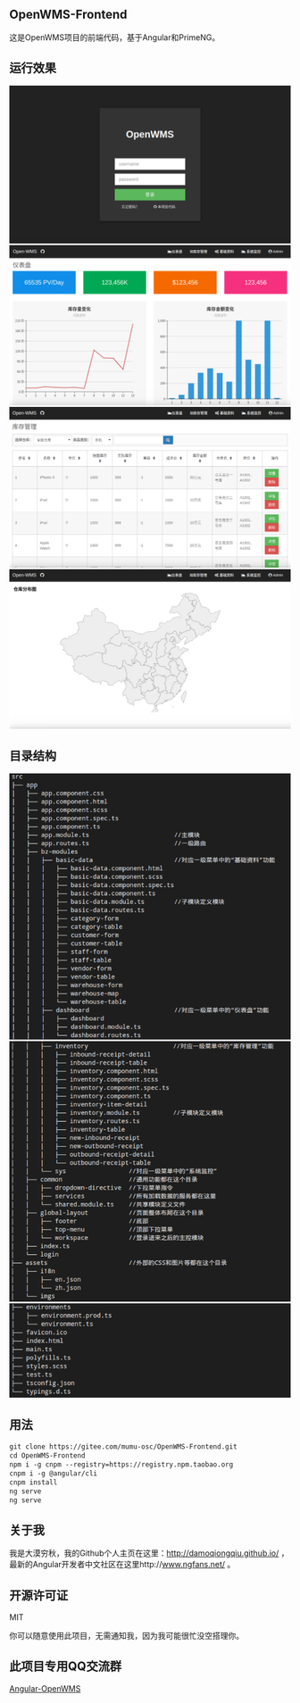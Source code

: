 ## OpenWMS-Frontend

这是OpenWMS项目的前端代码，基于Angular和PrimeNG。

## 运行效果

<img src="./src/assets/imgs/login.png">

<img src="./src/assets/imgs/dashboard.png">

<img src="./src/assets/imgs/inventory.png">

<img src="./src/assets/imgs/map.png">

## 目录结构

<img src="./src/assets/imgs/dir1.png">
<img src="./src/assets/imgs/dir2.png">
<img src="./src/assets/imgs/dir3.png">

## 用法

    git clone https://gitee.com/mumu-osc/OpenWMS-Frontend.git
    cd OpenWMS-Frontend
    npm i -g cnpm --registry=https://registry.npm.taobao.org
    cnpm i -g @angular/cli
    cnpm install
    ng serve
    ng serve

## 关于我

我是大漠穷秋，我的Github个人主页在这里：http://damoqiongqiu.github.io/ ，最新的Angular开发者中文社区在这里http://www.ngfans.net/ 。

## 开源许可证

 MIT

 你可以随意使用此项目，无需通知我，因为我可能很忙没空搭理你。

## 此项目专用QQ交流群

<a target="_blank" href="//shang.qq.com/wpa/qunwpa?idkey=e13f3165eba410049bc7fd145507ddaf15b5d543398cef62471f3922e1611cd1" class="list-group-item"><i class="fa fa-qq" aria-hidden="true"></i> Angular-OpenWMS</a>
